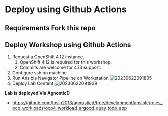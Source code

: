 # Deploy using Github Actions

## Requirements Fork this repo


## Deploy Workshop using Github Actions
1. Request a OpenShift 4.12 Instance. 
   1. OpenShift 4.12 is required for this workshop.
   2. Commits are welcome for 4.13 support.
2. Configure ssh on machine 
3. Run Ansible Navigator Pipeline on Workstation 
   ![20230622091805](https://i.imgur.com/fBwRLDr.png)
4. Deploy Lab Content 
    ![20230622091909](https://i.imgur.com/PsEzaX6.png)

**Lab is deployed Via AgnosticD**
* https://github.com/tosin2013/agnosticd/tree/development/ansible/roles_ocp_workloads/ocp4_workload_argocd_quay_todo_app
  